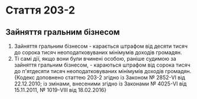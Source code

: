 Cтаття 203-2
====
Зайняття гральним бізнесом
----
1. Зайняття гральним бізнесом -
карається штрафом від десяти тисяч до сорока тисяч неоподатковуваних мінімумів доходів громадян.
2. Ті самі дії, якщо вони були вчинені особою, раніше судимою за зайняття гральним бізнесом, -
караються штрафом від сорока тисяч до п'ятдесяти тисяч неоподатковуваних мінімумів доходів громадян.
{Кодекс доповнено статтею 203-2 згідно із Законом № 2852-VI від 22.12.2010; із змінами, внесеними згідно із Законами № 4025-VI від 15.11.2011, № 1019-VIII від 18.02.2016}
